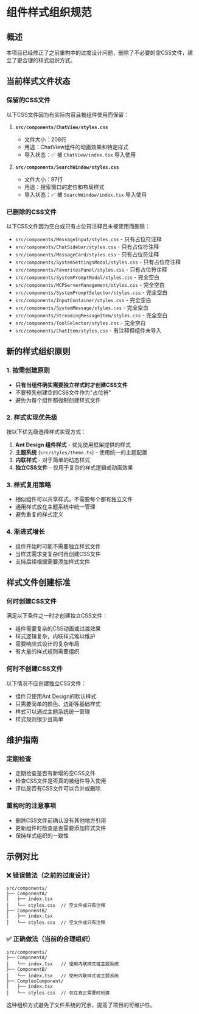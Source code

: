 # 组件样式组织规范

## 概述
本项目已经修正了之前重构中的过度设计问题，删除了不必要的空CSS文件，建立了更合理的样式组织方式。

## 当前样式文件状态

### 保留的CSS文件
以下CSS文件因为有实际内容且被组件使用而保留：

1. **`src/components/ChatView/styles.css`**
   - 文件大小：208行
   - 用途：ChatView组件的动画效果和特定样式
   - 导入状态：✅ 被 `ChatView/index.tsx` 导入使用

2. **`src/components/SearchWindow/styles.css`**
   - 文件大小：97行
   - 用途：搜索窗口的定位和布局样式
   - 导入状态：✅ 被 `SearchWindow/index.tsx` 导入使用

### 已删除的CSS文件
以下CSS文件因为空白或只有占位符注释且未被使用而删除：

- `src/components/MessageInput/styles.css` - 只有占位符注释
- `src/components/ChatSidebar/styles.css` - 只有占位符注释
- `src/components/MessageCard/styles.css` - 只有占位符注释
- `src/components/SystemSettingsModal/styles.css` - 只有占位符注释
- `src/components/FavoritesPanel/styles.css` - 只有占位符注释
- `src/components/SystemPromptModal/styles.css` - 完全空白
- `src/components/MCPServerManagement/styles.css` - 完全空白
- `src/components/SystemPromptSelector/styles.css` - 完全空白
- `src/components/InputContainer/styles.css` - 完全空白
- `src/components/SystemMessage/styles.css` - 完全空白
- `src/components/StreamingMessageItem/styles.css` - 完全空白
- `src/components/ToolSelector/styles.css` - 完全空白
- `src/components/ChatItem/styles.css` - 有注释但组件未导入

## 新的样式组织原则

### 1. 按需创建原则
- **只有当组件确实需要独立样式时才创建CSS文件**
- 不要预先创建空的CSS文件作为"占位符"
- 避免为每个组件都强制创建样式文件

### 2. 样式实现优先级
按以下优先级选择样式实现方式：

1. **Ant Design 组件样式** - 优先使用框架提供的样式
2. **主题系统** (`src/styles/theme.ts`) - 使用统一的主题配置
3. **内联样式** - 对于简单的动态样式
4. **独立CSS文件** - 仅用于复杂的样式逻辑或动画效果

### 3. 样式复用策略
- 相似组件可以共享样式，不需要每个都有独立文件
- 通用样式放在主题系统中统一管理
- 避免重复的样式定义

### 4. 渐进式增长
- 组件开始时可能不需要独立样式文件
- 当样式需求变复杂时再创建CSS文件
- 支持后续根据需要添加样式文件

## 样式文件创建标准

### 何时创建CSS文件
满足以下条件之一时才创建独立CSS文件：

- 组件需要复杂的CSS动画或过渡效果
- 样式逻辑复杂，内联样式难以维护
- 需要响应式设计的复杂布局
- 有大量的样式规则需要组织

### 何时不创建CSS文件
以下情况不应创建独立CSS文件：

- 组件只使用Ant Design的默认样式
- 只需要简单的颜色、边距等基础样式
- 样式可以通过主题系统统一管理
- 样式规则很少且简单

## 维护指南

### 定期检查
- 定期检查是否有新增的空CSS文件
- 检查CSS文件是否真的被组件导入使用
- 评估是否有CSS文件可以合并或删除

### 重构时的注意事项
- 删除CSS文件前确认没有其他地方引用
- 更新组件时检查是否需要添加样式文件
- 保持样式组织的一致性

## 示例对比

### ❌ 错误做法（之前的过度设计）
```
src/components/
├── ComponentA/
│   ├── index.tsx
│   └── styles.css  // 空文件或只有注释
├── ComponentB/
│   ├── index.tsx
│   └── styles.css  // 空文件或只有注释
```

### ✅ 正确做法（当前的合理组织）
```
src/components/
├── ComponentA/
│   └── index.tsx   // 使用内联样式或主题系统
├── ComponentB/
│   └── index.tsx   // 使用内联样式或主题系统
├── ComplexComponent/
│   ├── index.tsx
│   └── styles.css  // 仅在真正需要时创建
```

这种组织方式避免了文件系统的冗余，提高了项目的可维护性。